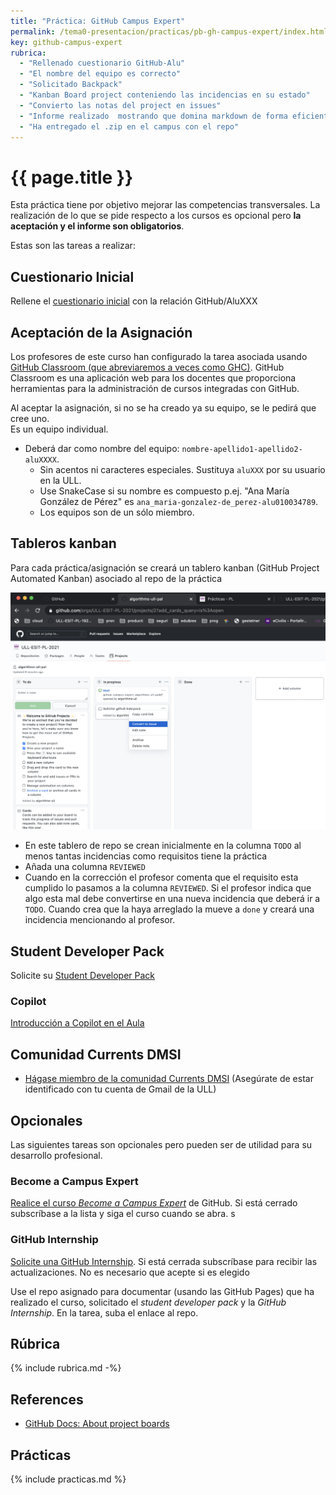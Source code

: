 ```yaml
---
title: "Práctica: GitHub Campus Expert"
permalink: /tema0-presentacion/practicas/pb-gh-campus-expert/index.html
key: github-campus-expert
rubrica:
  - "Rellenado cuestionario GitHub-Alu"
  - "El nombre del equipo es correcto"
  - "Solicitado Backpack"
  - "Kanban Board project conteniendo las incidencias en su estado"
  - "Convierto las notas del project en issues"
  - "Informe realizado  mostrando que domina markdown de forma eficiente: Usa imágenes, enlaces, listas, etc."
  - "Ha entregado el .zip en el campus con el repo"
---
```

# {{ page.title }}

Esta práctica tiene por objetivo mejorar las competencias transversales. 
La realización de lo que se pide respecto a los cursos es opcional pero **la aceptación y el informe son obligatorios**. 

Estas son las tareas a realizar:

## Cuestionario Inicial 

Rellene el [cuestionario inicial](https://campusingenieriaytecnologia2324.ull.es/mod/assign/view.php?id=1851) con la relación GitHub/AluXXX

## Aceptación de la Asignación

Los profesores de este curso han configurado la tarea asociada usando [GitHub Classroom  (que abreviaremos a veces como GHC)](https://docs.github.com/es/education/manage-coursework-with-github-classroom/teach-with-github-classroom). GitHub Classroom es una aplicación web para los docentes que proporciona herramientas para la administración de cursos integradas con GitHub. 

Al aceptar la asignación, si no se ha creado ya su equipo, se le pedirá que cree uno.  
Es un equipo individual.

* Deberá dar como nombre del equipo: `nombre-apellido1-apellido2-aluXXXX`.  
  * Sin acentos ni caracteres especiales. 
  Sustituya `aluXXX` por su usuario en la ULL. 
  * Use SnakeCase si su nombre es compuesto p.ej. "Ana María González de Pérez" es `ana_maria-gonzalez-de_perez-alu010034789`. 
  * Los equipos son de un sólo miembro.


## Tableros kanban

Para cada práctica/asignación se creará un tablero kanban (GitHub Project Automated Kanban) asociado al repo de la práctica

  ![](/assets/images/github-project-board-example.png)
* En este tablero de repo se crean inicialmente en la columna `TODO` al menos tantas incidencias como requisitos tiene la práctica
* Añada una columna `REVIEWED`
* Cuando en la corrección el profesor comenta que el requisito  esta cumplido lo pasamos a la columna `REVIEWED`. Si el profesor indica que algo esta mal debe convertirse en una nueva incidencia que deberá ir a `TODO`.  Cuando crea que la haya arreglado la mueve a `done` y creará una incidencia mencionando al profesor. 

## Student Developer Pack

Solicite su [Student Developer Pack](https://education.github.com/pack)

### Copilot

[Introducción a Copilot en el Aula](https://ull-ocw-github-education.github.io/pages/copilot.html)

## Comunidad Currents DMSI

* [Hágase miembro de la comunidad Currents DMSI](https://currents.google.com/u/1/communities/114199442894867980706) (Asegúrate de estar identificado con tu cuenta de Gmail de la ULL)

## Opcionales

Las siguientes tareas son opcionales pero pueden ser de utilidad para su desarrollo profesional.

### Become a Campus Expert

[Realice el curso *Become a Campus Expert*](https://githubcampus.expert/training) de GitHub. Si está cerrado subscríbase a la lista y siga el curso cuando se abra.
s
###  GitHub Internship

[Solicite una GitHub Internship](https://internships.github.com/). Si está cerrada subscríbase para recibir las actualizaciones. No es necesario que acepte si es elegido

Use el repo asignado para documentar (usando las GitHub Pages) que ha realizado el curso, solicitado el *student developer pack* y la *GitHub Internship*. En la tarea, suba el enlace al repo.


## Rúbrica 

{% include rubrica.md -%}

## References

* [GitHub Docs: About project boards](https://docs.github.com/en/github/managing-your-work-on-github/about-project-boards)

## Prácticas

{% include practicas.md %}
